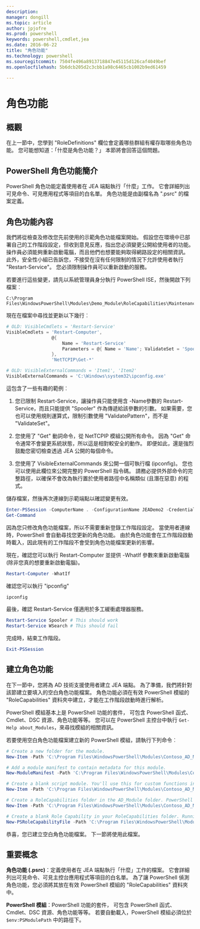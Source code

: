 ```yaml
---
description: 
manager: dongill
ms.topic: article
author: jpjofre
ms.prod: powershell
keywords: powershell,cmdlet,jea
ms.date: 2016-06-22
title: "角色功能"
ms.technology: powershell
ms.sourcegitcommit: 7504fe496a8913718847e45115d126caf4049bef
ms.openlocfilehash: 5b6dcb205d2c3cbb1a98c6465cb1002b9ed61459

---
```


# 角色功能

## 概觀
在上一節中，您學到 "RoleDefinitions" 欄位會定義哪些群組有權存取哪些角色功能。
您可能想知道：「什麼是角色功能？」
本節將會回答這個問題。  

## PowerShell 角色功能簡介
PowerShell 角色功能定義使用者在 JEA 端點執行「什麼」工作。
它會詳細列出可見命令、可見應用程式等項目的白名單。
角色功能是由副檔名為 ".psrc" 的檔案定義。

## 角色功能內容
我們將從檢查及修改您先前使用的示範角色功能檔案開始。
假設您在環境中已部署自己的工作階段設定，但收到意見反應，指出您必須變更公開給使用者的功能。
操作員必須能夠重新啟動電腦，而且他們也想要能夠取得網路設定的相關資訊。
此外，安全性小組已告訴您，不接受在沒有任何限制的情況下允許使用者執行 "Restart-Service"。
您必須限制操作員可以重新啟動的服務。

若要進行這些變更，請先以系統管理員身分執行 PowerShell ISE，然後開啟下列檔案︰

```
C:\Program Files\WindowsPowerShell\Modules\Demo_Module\RoleCapabilities\Maintenance.psrc
```

現在在檔案中尋找並更新以下幾行︰

```PowerShell
# OLD: VisibleCmdlets = 'Restart-Service'
VisibleCmdlets = 'Restart-Computer',
                 @{
                     Name = 'Restart-Service'
                     Parameters = @{ Name = 'Name'; ValidateSet = 'Spooler' }
                 },
                 'NetTCPIP\Get-*'

# OLD: VisibleExternalCommands = 'Item1', 'Item2'
VisibleExternalCommands = 'C:\Windows\system32\ipconfig.exe'
```

這包含了一些有趣的範例︰

1.  您已限制 Restart-Service，讓操作員只能使用含 -Name參數的 Restart-Service，而且只能提供 "Spooler" 作為傳遞給該參數的引數。
如果需要，您也可以使用規則運算式，限制引數使用 "ValidatePattern"，而不是 "ValidateSet"。

2.  您使用了 "Get" 動詞命令，從 NetTCPIP 模組公開所有命令。
因為 "Get" 命令通常不會變更系統狀態，所以這是相對較安全的動作。
即便如此，還是強烈鼓勵您密切檢查透過 JEA 公開的每個命令。

3.  您使用了 VisibleExternalCommands 來公開一個可執行檔 (ipconfig)。
您也可以使用此欄位來公開完整的 PowerShell 指令碼。
請務必提供外部命令的完整路徑，以確保不會改為執行置於使用者路徑中名稱類似 (且潛在惡意) 的程式。

儲存檔案，然後再次連線到示範端點以確認變更有效。

```PowerShell
Enter-PSSession -ComputerName . -ConfigurationName JEADemo2 -Credential $NonAdminCred
Get-Command
```
因為您只修改角色功能檔案，所以不需要重新登錄工作階段設定。
當使用者連線時，PowerShell 會自動尋找您更新的角色功能。
由於角色功能會在工作階段啟動時載入，因此現有的工作階段不會受到角色功能檔案更新的影響。

現在，確認您可以執行 Restart-Computer 並提供 -WhatIf 參數來重新啟動電腦 (除非您真的想要重新啟動電腦)。

```PowerShell
Restart-Computer -WhatIf
```

確認您可以執行 "ipconfig"

```PowerShell
ipconfig
```

最後，確認 Restart-Service 僅適用於多工緩衝處理器服務。

```PowerShell
Restart-Service Spooler # This should work
Restart-Service WSearch # This should fail
```

完成時，結束工作階段。

```PowerShell
Exit-PSSession
```

## 建立角色功能
在下一節中，您將為 AD 技術支援使用者建立 JEA 端點。
為了準備，我們將針對該節建立要填入的空白角色功能檔案。
角色功能必須在有效 PowerShell 模組的 "RoleCapabilities" 資料夾中建立，才能在工作階段啟動時進行解析。

PowerShell 模組基本上是 PowerShell 功能的套件，
可包含 PowerShell 函式、Cmdlet、DSC 資源、角色功能等等。
您可以在 PowerShell 主控台中執行 `Get-Help about_Modules`，來尋找模組的相關資訊。

若要使用空白角色功能檔案建立新的 PowerShell 模組，請執行下列命令︰  

```PowerShell
# Create a new folder for the module.
New-Item -Path 'C:\Program Files\WindowsPowerShell\Modules\Contoso_AD_Module' -ItemType Directory

# Add a module manifest to contain metadata for this module.
New-ModuleManifest -Path 'C:\Program Files\WindowsPowerShell\Modules\Contoso_AD_Module\Contoso_AD_Module.psd1' -RootModule Contoso_AD_Module.psm1

# Create a blank script module. You'll use this for custom functions in the next section.
New-Item -Path 'C:\Program Files\WindowsPowerShell\Modules\Contoso_AD_Module\Contoso_AD_Module.psm1' -ItemType File

# Create a RoleCapabilities folder in the AD_Module folder. PowerShell expects Role Capabilities to be located in a "RoleCapabilities" folder within a module.
New-Item -Path 'C:\Program Files\WindowsPowerShell\Modules\Contoso_AD_Module\RoleCapabilities' -ItemType Directory

# Create a blank Role Capability in your RoleCapabilities folder. Running this command without any additional parameters just creates a blank template.
New-PSRoleCapabilityFile -Path 'C:\Program Files\WindowsPowerShell\Modules\Contoso_AD_Module\RoleCapabilities\ADHelpDesk.psrc'
```

恭喜，您已建立空白角色功能檔案。
下一節將使用此檔案。

## 重要概念
**角色功能 (.psrc)**：定義使用者在 JEA 端點執行「什麼」工作的檔案。
它會詳細列出可見命令、可見主控台應用程式等項目的白名單。
為了讓 PowerShell 偵測角色功能，您必須將其放在有效 PowerShell 模組的 "RoleCapabilities" 資料夾中。

**PowerShell 模組**：PowerShell 功能的套件，
可包含 PowerShell 函式、Cmdlet、DSC 資源、角色功能等等。
若要自動載入，PowerShell 模組必須位於 `$env:PSModulePath` 中的路徑下。




<!--HONumber=Jun16_HO4-->


